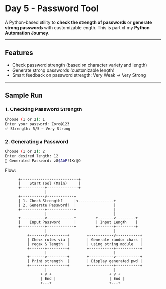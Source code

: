 # Day 5 - Password Tool

A Python-based utility to **check the strength of passwords** or **generate strong passwords** with customizable length. This is part of my **Python Automation Journey**.

---

##  Features

-  Check password strength (based on character variety and length)
-  Generate strong passwords (customizable length)
-  Smart feedback on password strength: Very Weak → Very Strong

---

##  Sample Run

### 1. Checking Password Strength

```bash 
Choose (1 or 2): 1
Enter your password: Zoro@123
✅ Strength: 5/5 → Very Strong
```
### 2. Generating a Password
```bash
Choose (1 or 2): 2
Enter desired length: 12
🔑 Generated Password: z8$AbP!1Kr@Q
```

Flow:

          +--------------------------+
          |    Start Tool (Main)     |
          +-----------+--------------+
                      |
          +-----------v------------+
          | 1. Check Strength?     |<----------------+
          | 2. Generate Password?  |                 |
          +-----------+------------+                 |
                      |                              |
          +-----------v------------+         +-------v---------+
          |    Input Password      |         | Input Length    |
          +-----------+------------+         +-------+---------+
                      |                              |
              +-------v---------+        +-----------v-----------+
              | Check rules via |        | Generate random chars |
              | regex & length  |        | using string module   |
              +-------+---------+        +-----------+-----------+
                      |                              |
              +-------v---------+        +-----------v-----------+
              | Print strength  |        | Display generated pwd |
              +-------+---------+        +-----------+-----------+
                      |                              |
                    + v +                          + v +
                    | End |                        | End |
                    +---+                          +---+
